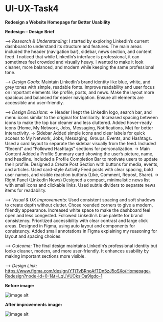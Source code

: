 # UI-UX-Task4
**Redesign a Website Homepage for Better Usability**

**Redesign – Design Brief**

--> *Research & Understanding:*
I started by exploring LinkedIn’s current dashboard to understand its structure and features. The main areas included the header (navigation bar), sidebar, news section, and content feed.
I noticed that while LinkedIn’s interface is professional, it can sometimes feel crowded and visually heavy. I wanted to make it look cleaner, more balanced, and modern while keeping the same professional tone.

--> *Design Goals:*
Maintain LinkedIn’s brand identity like blue, white, and grey tones with simple, readable fonts.
Improve readability and user focus on important elements like profile, posts, and news.
Make the layout more spacious and balanced for easier navigation.
Ensure all elements are accessible and user-friendly.

--> *Design Decisions:*
-> Header
I kept the LinkedIn logo, search bar, and menu icons similar to the original for familiarity.
Increased spacing between icons to make the top bar cleaner and less cluttered.
Added hover-ready icons (Home, My Network, Jobs, Messaging, Notifications, Me) for better interactivity.
-> Sidebar
Added simple icons and clear labels for quick access to My Network, Jobs, Messaging, Groups, Events, and Hashtags.
Used a card layout to separate the sidebar visually from the feed.
Included “Recent” and “Followed Hashtags” sections for personalization.
-> Main Content
Added a Profile Summary card showing the user’s picture, name, and headline.
Included a Profile Completion Bar to motivate users to update their profile.
Designed a Create Post Section with buttons for media, events, and articles.
Used card-style Activity Feed posts with clear spacing, bold user names, and visible reaction buttons (Like, Comment, Repost, Share).
-> Right Panel (LinkedIn News)
Designed a compact, minimalistic news list with small icons and clickable links.
Used subtle dividers to separate news items for readability.

--> *Visual & UX Improvements:*
Used consistent spacing and soft shadows to create depth without clutter.
Chose rounded corners to give a modern, friendly appearance.
Increased white space to make the dashboard feel open and less congested.
Followed LinkedIn’s blue palette for brand consistency.
Prioritized accessibility with clear contrast and large click areas.
Designed in Figma, using auto layout and components for consistency.
Added small annotations in Figma explaining my reasoning for layout and spacing choices.

--> *Outcome:*
The final design maintains LinkedIn’s professional identity but looks cleaner, modern, and more user-friendly.
 It enhances usability by making important sections more visible.

--> *Design Link:* https://www.figma.com/design/YTjTvBRnoAfTDn5zJ5oSXo/Homepage-Redesign?node-id=0-1&t=LqUVUOksiOa9lgdo-1

**Before image:**

![image alt]()


**After improvements image:**

![image alt]()
